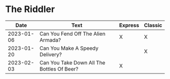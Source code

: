 # The Riddler


| Date       | Text                                            | Express | Classic |
| ---------- | ----------------------------------------------- | ------- | ----- |
| 2023-01-06 | Can You Fend Off The Alien Armada?			   | X       | X     |
| 2023-01-20 | Can You Make A Speedy Delivery?				   |         | X     |
| 2023-02-03 | Can You Take Down All The Bottles Of Beer?	   | X       |       |
